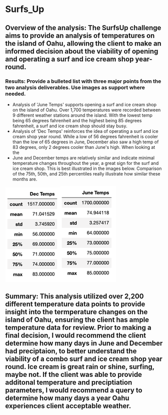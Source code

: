 # Surfs_Up

## Overview of the analysis: The SurfsUp challenge aims to provide an analysis of temperatures on the island of Oahu, allowing the client to make an informed decision about the viability of opening and operating a surf and ice cream shop year-round. 
### Results: Provide a bulleted list with three major points from the two analysis deliverables. Use images as support where needed.
* Analysis of 'June Temps' supports opening a surf and ice cream shop on the island of Oahu. Over 1,700 temperatures were recorded between 9 different weather stations around the island. With the lowest temp being 65 degrees fahrenheit and the highest being 85 degrees fahrenheit, a surf and ice cream shop should stay busy.
* Analysis of 'Dec Temps' reinforces the idea of operating a surf and ice cream shop year round. While a low of 56 degrees fahrenheit is cooler than the low of 65 degrees in June, December also saw a high temp of 83 degrees, only 2 degrees cooler than June's high. When looking at the 
*  June and December temps are relatively similar and indicate minimal temperature changes throughout the year, a great sign for the surf and ice cream shop. This is best illustrated in the images below. Comparison of the 75th, 50th, and 25th percentiles really illustrate how similar these months are. 

![Dec Temps.png](https://github.com/worksm/surfs_up/blob/f35c6c5950ce1276600600bb3ebd66162f5cbe3d/surfs_up2/Resources/Dec%20Temps.png)![June Temps.png](https://github.com/worksm/surfs_up/blob/c9892c0225d52345e4dc64c962a79a66edb6c69a/surfs_up2/Resources/June%20Temps.png)



## Summary: This analysis utilized over 2,200 different temperature data points to provide insight into the termperature changes on the island of Oahu, ensuring the client has ample temperature data for review. Prior to making a final decision, I would recommend the client determine how many days in June and December had preciptaion, to better understand the viability of a combo surf and ice cream shop year round. Ice cream is great rain or shine, surfing, maybe not. If the client was able to provide additonal temperature and preciptiation parameters, I would recommend a query to determine how many days a year Oahu experiences client acceptable weather. 
